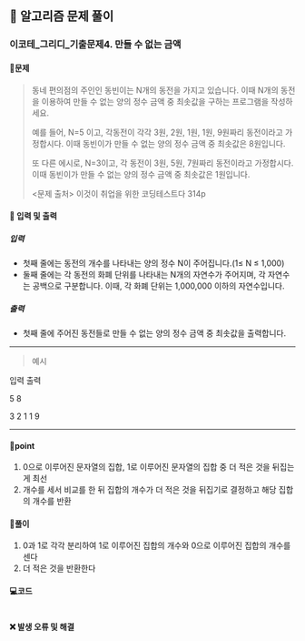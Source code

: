 ## 🐌 알고리즘 문제 풀이

### 이코테\_그리디_기출문제4. 만들 수 없는 금액

#### 📒문제

> 동네 편의점의 주인인 동빈이는 N개의 동전을 가지고 있습니다. 이때 N개의 동전을 이용하여 만들 수 없는 양의 정수 금액 중 최솟값을 구하는 프로그램을 작성하세요.
>
> 예를 들어, N=5 이고, 각동전이 각각 3원, 2원, 1원, 1원, 9원짜리 동전이라고 가정합시다. 이때 동빈이가 만들 수 없는 양의 정수 금액 중 최솟값은 8원입니다.
>
> 또 다른 에시로, N=3이고, 각 동전이 3원, 5원, 7원짜리 동전이라고 가정합시다. 이때 동빈이가 만들 수 없는 양의 정수 금액 중 최솟값은 1원입니다.
> 
><문제 출처> 이것이 취업을 위한 코딩테스트다 314p



#### :pushpin: 입력 및 출력

##### 입력

- 첫째 줄에는 동전의 개수를 나타내는 양의 정수 N이 주어집니다.(1≤ N ≤ 1,000)
- 둘째 줄에는 각 동전의 화폐 단위를 나타내는 N개의 자연수가 주어지며, 각 자연수는 공백으로 구분합니다. 이때, 각 화폐 단위는 1,000,000 이하의 자연수입니다.

##### 출력

- 첫째 줄에 주어진 동전들로 만들 수 없는 양의 정수 금액 중 최솟값을 출력합니다.

---

> 예시

입력					출력 

5						 8

3 2 1 1 9

----




#### 🚀point

1. 0으로 이루어진 문자열의 집합, 1로 이루어진 문자열의 집합 중 더 적은 것을 뒤집는게 최선
1. 개수를 세서 비교를 한 뒤 집합의 개수가 더 적은 것을 뒤집기로 결정하고 해당 집합의 개수를 반환


#### 🔎풀이

1. 0과 1로 각각 분리하여 1로 이루어진 집합의 개수와 0으로 이루어진 집합의 개수를 센다
1. 더 적은 것을 반환한다

#### 💻코드

```python

```



#### ❌ 발생 오류 및 해결

